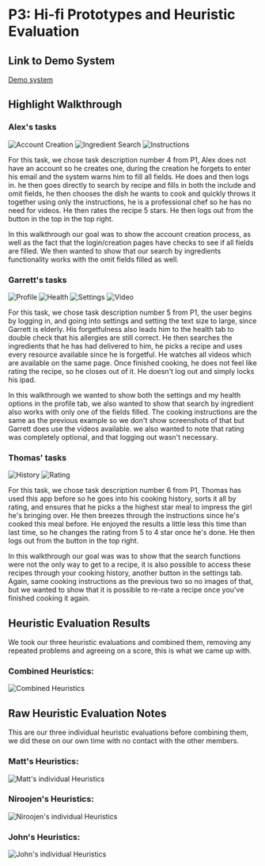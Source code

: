 # P3: Hi-fi Prototypes and Heuristic Evaluation

## Link to Demo System

[Demo system](http://6ujuff.axshare.com)

## Highlight Walkthrough

### Alex's tasks

![](https://raw.githubusercontent.com/mpowa705/mpowa705.github.io/master/images/alex1.png "Account Creation")
![](https://raw.githubusercontent.com/mpowa705/mpowa705.github.io/master/images/alex2.png "Ingredient Search")
![](https://raw.githubusercontent.com/mpowa705/mpowa705.github.io/master/images/alex3.png "Instructions")

For this task, we chose task description number 4 from P1, Alex does not have an account so he creates one, during the creation he forgets to enter his email and the system warns him to fill all fields. He does and then logs in. he then goes directly to search by recipe and fills in both the include and omit fields, he then chooses the dish he wants to cook and quickly throws it together using only the instructions, he is a professional chef so he has no need for videos. He then rates the recipe 5 stars. He then logs out from the button in the top in the top right.

In this walkthrough our goal was to show the account creation process, as well as the fact that the login/creation pages have checks to see if all fields are filled. We then wanted to show that our search by ingredients functionality works with the omit fields filled as well. 

### Garrett's tasks

![](https://raw.githubusercontent.com/mpowa705/mpowa705.github.io/master/images/garrett1.png "Profile")
![](https://raw.githubusercontent.com/mpowa705/mpowa705.github.io/master/images/garrett2.png "Health")
![](https://raw.githubusercontent.com/mpowa705/mpowa705.github.io/master/images/garrett3.png "Settings")
![](https://raw.githubusercontent.com/mpowa705/mpowa705.github.io/master/images/garrett4.png "Video")

For this task, we chose task description number 5 from P1, the user begins by logging in, and going into settings and setting the text size to large, since Garrett is elderly. His forgetfulness also leads him to the health tab to double check that his allergies are still correct. He then searches the ingredients that he has had delivered to him, he picks a recipe and uses every resource available since he is forgetful. He watches all videos which are available on the same page. Once finished cooking, he does not feel like rating the recipe, so he closes out of it. He doesn't log out and simply locks his ipad.

In this walkthrough we wanted to show both the settings and my health options in the profile tab, we also wanted to show that search by ingredient also works with only one of the fields filled. The cooking instructions are the same as the previous example so we don't show screenshots of that but Garrett does use the videos available. we also wanted to note that rating was completely optional, and that logging out wasn't necessary.

### Thomas' tasks

![](https://raw.githubusercontent.com/mpowa705/mpowa705.github.io/master/images/thomas1.png "History")
![](https://raw.githubusercontent.com/mpowa705/mpowa705.github.io/master/images/thomas2.png "Rating")

For this task, we chose task description number 6 from P1, Thomas has used this app before so he goes into his cooking history, sorts it all by rating, and ensures that he picks a the highest star meal to impress the girl he's bringing over. He then breezes through the instructions since he's cooked this meal before. He enjoyed the results a little less this time than last time, so he changes the rating from 5 to 4 star once he's done. He then logs out from the button in the top right.

In this walkthrough our goal was was to show that the search functions were not the only way to get to a recipe, it is also possible to access these recipes through your cooking history, another button in the settings tab. Again, same cooking instructions as the previous two so no images of that, but we wanted to show that it is possible to re-rate a recipe once you've finished cooking it again.

## Heuristic Evaluation Results

We took our three heuristic evaluations and combined them, removing any repeated problems and agreeing on a score, this is what we came up with.

### Combined Heuristics:

![](https://raw.githubusercontent.com/mpowa705/mpowa705.github.io/master/images/combinedheuristic.png "Combined Heuristics")

## Raw Heuristic Evaluation Notes

This are our three individual heuristic evaluations before combining them, we did these on our own time with no contact with the other members.

### Matt's Heuristics:

![](https://raw.githubusercontent.com/mpowa705/mpowa705.github.io/master/images/mattheur.png "Matt's individual Heuristics")

### Niroojen's Heuristics:

![](https://raw.githubusercontent.com/mpowa705/mpowa705.github.io/master/images/nirheur.png "Niroojen's individual Heuristics")

### John's Heuristics:

![](https://raw.githubusercontent.com/mpowa705/mpowa705.github.io/master/images/johnheur.png "John's individual Heuristics")
